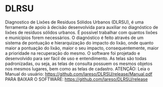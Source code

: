 # DLRSU
Diagnostico de Lixões de Resíduos Sólidos Urbanos (DLRSU), é uma ferramenta de apoio à decisão desenvolvida para auxiliar no diagnóstico de lixões de resíduos sólidos urbanos. É possível trabalhar com quantos lixões e municípios forem necessários. O diagnóstico é feito através de um sistema de pontuação e hierarquização do impacto do lixão, onde quanto maior a pontuação do lixão, maior o seu impacto, consequentemente, maior a prioridade na recuperação do mesmo. 
O software foi projetado e desenvolvido para ser fácil de uso e entendimento. As telas são todas padronizadas, ou seja,  as telas de consulta possuem os mesmos objetos nos mesmos lugares, bem como as telas de cadastro.
ATENÇÃO:  Leia o Manual do usuário: https://github.com/lareso/DLRSU/release/Manual.pdf
PARA BAIXAR O SOFTWARE: https://github.com/lareso/DLRSU/release
